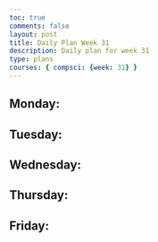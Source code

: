 ```yaml
---
toc: true
comments: false
layout: post
title: Daily Plan Week 31
description: Daily plan for week 31
type: plans
courses: { compsci: {week: 31} }
---
```


## Monday:
> 

## Tuesday:
> 

## Wednesday:
> 

## Thursday:
> 

## Friday:
> 